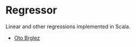 # Regressor

Linear and other regressions implemented in Scala.

- [Oto Brglez](https://github.com/otobrglez)